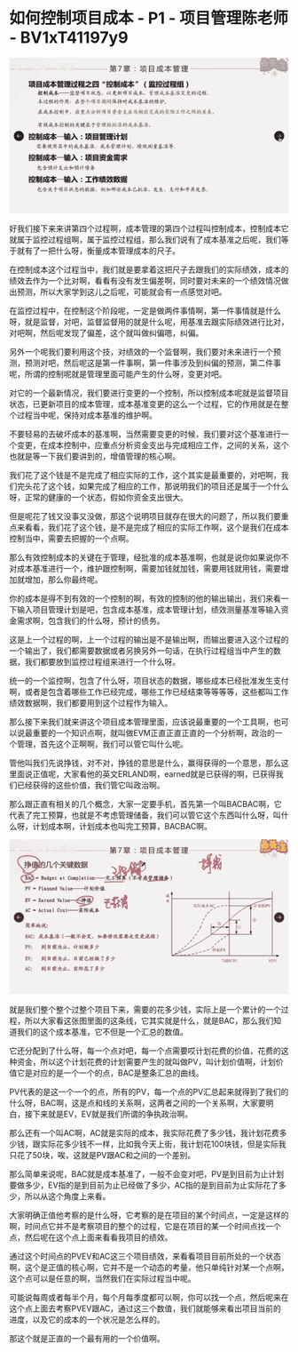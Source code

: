 # 如何控制项目成本 - P1 - 项目管理陈老师 - BV1xT41197y9

![](img/0ee4ff115ae59642221be64a353abc1b_0.png)

好我们接下来来讲第四个过程啊，成本管理的第四个过程叫控制成本，控制成本它就属于监控过程组啊，属于监控过程组，那么我们说有了成本基准之后呢，我们等于就有了一把什么呀，衡量成本管理成本的尺子。

在控制成本这个过程当中，我们就是要拿着这把尺子去跟我们的实际绩效，成本的绩效去作为一个比对啊，看看有没有发生偏差啊，同时要对未来的一个绩效情况做出预测，所以大家学到这儿之后呢，可能就会有一点感觉对吧。

在监控过程中，在控制这个阶段呢，一定是做两件事情啊，第一件事情就是什么呀，就是监督，对吧，监督监督用的就是什么呢，用基准去跟实际绩效进行比对，对吧啊，然后呢发现了偏差，这个就叫做纠偏嗯，纠偏。

另外一个呢我们要利用这个技，对绩效的一个监督啊，我们要对未来进行一个预测，预测对吧，然后呢这是第一件事啊，第一件事涉及到纠偏的预测，第二件事呢，所谓的控制呢就是管理里面可能产生的什么呀，变更对吧。

对它的一个最新情况，我们要进行变更的一个控制，所以控制成本呢就是监督项目状态，已更新项目的成本管理，成本基准变更的这么一个过程，它的作用就是在整个过程当中呢，保持对成本基准的维护啊。

不要轻易的去破坏成本的基准啊，当然需要变更的时候，我们要对这个基准进行一个变更，在成本控制中，应重点分析资金支出与完成相应工作，之间的关系，这个也就是等一下我们要讲到的，增值管理的核心啊。

我们花了这个钱是不是完成了相应实际的工作，这个其实是最重要的，对吧啊，我们完头花了这个钱，如果完成了相应的工作，那说明我们的项目还是属于一个什么呀，正常的健康的一个状态，假如你资金支出很大。

但是呢花了钱又没事又没做，那这个说明项目就存在很大的问题了，所以我们要重点来看看，我们花了这个钱，是不是完成了相应的实际工作啊，这个是我们在成本控制当中，需要去把握的一个点啊。

那么有效控制成本的关键在于管理，经批准的成本基准啊，也就是说你如果说你不对成本基准进行一个，维护跟控制啊，需要加钱就加钱，需要用钱就用钱，需要增加就增加，那么你最终呢。

你的成本是得不到有效的一个控制的啊，有效的控制的他的输出输出，我们来看一下输入项目管理计划是吧，包含成本基准，成本管理计划，绩效测量基准等输入资金需求啊，包含我们的什么呀，预计的债务。

这是上一个过程的啊，上一个过程的输出是不是输出啊，而输出要进入这个过程的一个输出了，我们都需要数据或者另换另外一句话，在执行过程组当中产生的数据，我们都要放到监控过程组来进行一个什么呀。

统一的一个监控啊，包含了什么呀，项目状态的数据，哪些成本已经批准发生支付啊，或者是包含着哪些工作已经完成，哪些工作已经结束等等等等，这些都叫工作绩效数据啊，我们都要用到这个过程作为输入。

那么接下来我们就来讲这个项目成本管理里面，应该说最重要的一个工具啊，也可以说最重要的一个知识点啊，就叫做EVM正直正直正直的一个分析啊，政治的一个管理，首先这个正啊啊，我们可以管它叫什么呢。

管他叫我们先说挣钱，对不对，挣钱的意思是什么，赢得获得的一个意思，那么这里面说正值呢，大家看他的英文ERLAND啊，earned就是已获得的啊，已获得我们已经获得的这些价值，我们管它叫政治啊。

那么跟正直有相关的几个概念，大家一定要手机，首先第一个叫BACBAC啊，它代表了完工预算，也就是不考虑管理储备，我们可以管它这个东西叫什么呀，叫什么呀，计划成本啊，计划成本也叫完工预算，BACBAC啊。



![](img/0ee4ff115ae59642221be64a353abc1b_2.png)

就是我们整个整个过整个项目下来，需要的花多少钱，实际上是一个累计的一个过程，所以大家看这张图里面的这条线，它其实就是什么，就是BAC，那么我们知道我们的这个成本基准，它不但是一个汇总的数值。

它还分配到了什么呀，每一个点对吧，每一个点需要哎计划花费的价值，花费的这种资金，所以这个计划花费的计划需要产生的就叫做PV，叫计划价值啊，计划价值它是对应的是一个一个的点，BAC是整条汇总的曲线。

PV代表的是这一个一个的点，所有的PV，每一个点的PV汇总起来就得到了我们的什么呀，BAC啊，这是点和线的关系啊，这两者之间的一个关系啊，大家要明白，接下来就是EV，EV就是我们所谓的争执政治啊。

那么还有一个叫AC啊，AC就是实际的成本，我实际花费了多少钱，我计划花费多少钱，跟实际花多少钱不一样，比如我今天上街，我计划花100块钱，但是实际我只花了50块，唉，这就是PV跟AC和之间的一个差别。

那么简单来说呢，BAC就是成本基准了，一般不会变对吧，PV是到目前为止计划要做多少，EV指的是到目前为止已经做了多少，AC指的是到目前为止实际花了多少，所以从这个角度上来看。

大家明确正值他考察的是什么呀，它考察的是在项目的某个时间点，一定是这样的啊，时间点它并不是考察项目的整个的过程，它是在项目的某一个时间点找一个点，然后呢在这个点上面来看看我项目的绩效。

通过这个时间点的PVEV和AC这三个项目绩效，来看看项目目前所处的一个状态啊，这个是正值的核心啊，它并不是一个动态的考量，他只单纯针对某一个点啊，这个点可以是任意的啊，当然我们在实际过程当中呢。

可能说每周或者每半个月，每个月每季度都可以啊，你可以找一个点，然后呢来在这个点上面去考察PVEV跟AC，通过这三个数值，我们就能够来看出项目当前的进度，以及它的成本的一个状况是怎么样的。

那这个就是正直的一个最有用的一个价值啊。